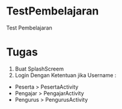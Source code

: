 # TestPembelajaran
Test Pembelajaran


# Tugas

1. Buat SplashScreem
2. Login Dengan Ketentuan jika Username : 
  - Peserta > PesertaActivity
  - Pengajar > PengajarActivity
  - Pengurus > PengurusActivity
    
